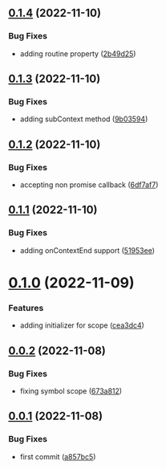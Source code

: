 ## [0.1.4](https://github.com/maxmilhas/winston-context-logger-open-telemetry/compare/v0.1.3...v0.1.4) (2022-11-10)


### Bug Fixes

* adding routine property ([2b49d25](https://github.com/maxmilhas/winston-context-logger-open-telemetry/commit/2b49d2505ba2040cb28207c0e3c42d048e7a637d))

## [0.1.3](https://github.com/maxmilhas/winston-context-logger-open-telemetry/compare/v0.1.2...v0.1.3) (2022-11-10)


### Bug Fixes

* adding subContext method ([9b03594](https://github.com/maxmilhas/winston-context-logger-open-telemetry/commit/9b03594f400b1fc03b0937676fe2298c8ee61e46))

## [0.1.2](https://github.com/maxmilhas/winston-context-logger-open-telemetry/compare/v0.1.1...v0.1.2) (2022-11-10)


### Bug Fixes

* accepting non promise callback ([6df7af7](https://github.com/maxmilhas/winston-context-logger-open-telemetry/commit/6df7af7a42cbc8e456495a2bbf2c5249c3cce8e3))

## [0.1.1](https://github.com/maxmilhas/winston-context-logger-open-telemetry/compare/v0.1.0...v0.1.1) (2022-11-10)


### Bug Fixes

* adding onContextEnd support ([51953ee](https://github.com/maxmilhas/winston-context-logger-open-telemetry/commit/51953ee28e47de8e90d56eeb2c85dd8c5ec7ac06))

# [0.1.0](https://github.com/maxmilhas/winston-context-logger-open-telemetry/compare/v0.0.2...v0.1.0) (2022-11-09)


### Features

* adding initializer for scope ([cea3dc4](https://github.com/maxmilhas/winston-context-logger-open-telemetry/commit/cea3dc4a1e38d9f2551b9b1f67a08806e3b0ce61))

## [0.0.2](https://github.com/maxmilhas/winston-context-logger-open-telemetry/compare/v0.0.1...v0.0.2) (2022-11-08)


### Bug Fixes

* fixing symbol scope ([673a812](https://github.com/maxmilhas/winston-context-logger-open-telemetry/commit/673a812911477c07632b83fb7b72a3a104ecfe2d))

## [0.0.1](https://github.com/maxmilhas/winston-context-logger-open-telemetry/compare/v0.0.0...v0.0.1) (2022-11-08)


### Bug Fixes

* first commit ([a857bc5](https://github.com/maxmilhas/winston-context-logger-open-telemetry/commit/a857bc5a31e5859ec809e0ebc399765338f741ae))
